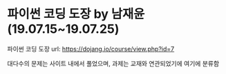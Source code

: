 ﻿# 파이썬 코딩 도장 by 남재윤(19.07.15~19.07.25)


파이썬 코딩 도장 url:
https://dojang.io/course/view.php?id=7

대다수의 문제는 사이트 내에서 풀었으며,
과제는 교재와 연관되었기에 여기에 분류함